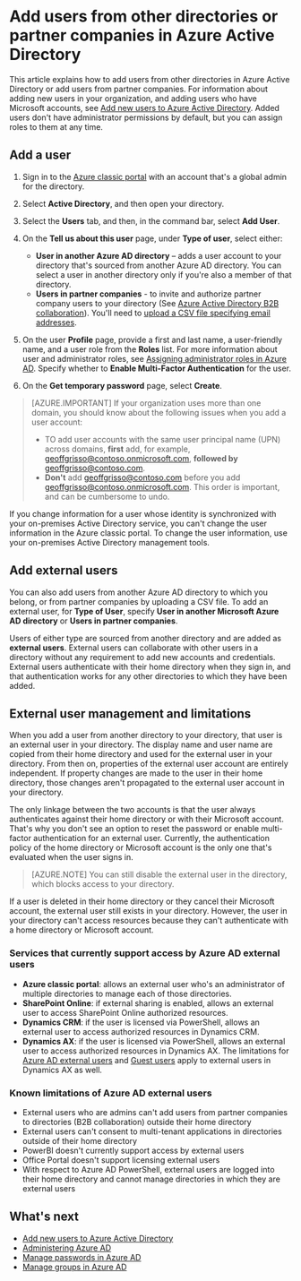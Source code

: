 <properties
	pageTitle="Add users from other directories or partner companies in Azure Active Directory | Microsoft Azure"
	description="Explains how to add users or change user information in Azure Active Directory, including external and guest users."
	services="active-directory"
	documentationCenter=""
	authors="curtand"
	manager="femila"
	editor=""/>

<tags
	ms.service="active-directory"
	ms.workload="identity"
	ms.tgt_pltfrm="na"
	ms.devlang="na"
	ms.topic="get-started-article"
	ms.date="08/02/2016"
	ms.author="curtand"/>

# Add users from other directories or partner companies in Azure Active Directory

This article explains how to add users from other directories in Azure Active Directory or add users from partner companies. For information about adding new users in your organization, and adding users who have Microsoft accounts, see [Add new users to Azure Active Directory](active-directory-create-users.md). Added users don't have administrator permissions by default, but you can assign roles to them at any time.

## Add a user

1. Sign in to the [Azure classic portal](https://manage.windowsazure.com) with an account that's a global admin for the directory.

2. Select **Active Directory**, and then open your directory.

3. Select the **Users** tab, and then, in the command bar, select **Add User**.

4. On the **Tell us about this user** page, under **Type of user**, select either:

	- **User in another Azure AD directory** – adds a user account to your directory that's sourced from another Azure AD directory. You can select a user in another directory only if you're also a member of that directory.
	- **Users in partner companies** - to invite and authorize partner company users to your directory (See [Azure Active Directory B2B collaboration](active-directory-b2b-what-is-azure-ad-b2b.md)). You'll need to [upload a CSV file specifying email addresses](active-directory-b2b-references-csv-file-format.md).

6. On the user **Profile** page, provide a first and last name, a user-friendly name, and a user role from the **Roles** list. For more information about user and administrator roles, see [Assigning administrator roles in Azure AD](active-directory-assign-admin-roles.md). Specify whether to **Enable Multi-Factor Authentication** for the user.

7. On the **Get temporary password** page, select **Create**.

> [AZURE.IMPORTANT] If your organization uses more than one domain, you should know about the following issues when you add a user account:
>
> - TO add user accounts with the same user principal name (UPN) across domains, **first** add, for example, geoffgrisso@contoso.onmicrosoft.com, **followed by** geoffgrisso@contoso.com.
> - **Don't** add geoffgrisso@contoso.com before you add geoffgrisso@contoso.onmicrosoft.com. This order is important, and can be cumbersome to undo.

If you change information for a user whose identity is synchronized with your on-premises Active Directory service, you can't change the user information in the Azure classic portal. To change the user information, use your on-premises Active Directory management tools.

## Add external users

You can also add users from another Azure AD directory to which you belong, or from partner companies by uploading a CSV file. To add an external user, for **Type of User**, specify **User in another Microsoft Azure AD directory** or **Users in partner companies**.

Users of either type are sourced from another directory and are added as **external users**. External users can collaborate with other users in a directory without any requirement to add new accounts and credentials. External users authenticate with their home directory when they sign in, and that authentication works for any other directories to which they have been added.

## External user management and limitations

When you add a user from another directory to your directory, that user is an external user in your directory. The display name and user name are copied from their home directory and used for the external user in your directory. From then on, properties of the external user account are entirely independent. If property changes are made to the user in their home directory, those changes aren't propagated to the external user account in your directory.

The only linkage between the two accounts is that the user always authenticates against their home directory or with their Microsoft account. That's why you don't see an option to reset the password or enable multi-factor authentication for an external user. Currently, the authentication policy of the home directory or Microsoft account is the only one that's evaluated when the user signs in.

> [AZURE.NOTE]
> You can still disable the external user in the directory, which blocks access to your directory.

If a user is deleted in their home directory or they cancel their Microsoft account, the external user still exists in your directory. However, the user in your directory can't access resources because they can't authenticate with a home directory or Microsoft account.

### Services that currently support access by Azure AD external users

- **Azure classic portal**: allows an external user who's an administrator of multiple directories to manage each of those directories.
- **SharePoint Online**: if external sharing is enabled, allows an external user to access SharePoint Online authorized resources.
- **Dynamics CRM**: if the user is licensed via PowerShell, allows an external user to access authorized resources in Dynamics CRM.
- **Dynamics AX**: if the user is licensed via PowerShell, allows an external user to access authorized resources in Dynamics AX. The limitations for [Azure AD external users](#known-limitations-of-azure-ad-external-users) and [Guest users](#guest-user-management-and-limitations) apply to external users in Dynamics AX as well.

### Known limitations of Azure AD external users

- External users who are admins can't add users from partner companies to directories (B2B collaboration) outside their home directory
- External users can't consent to multi-tenant applications in directories outside of their home directory
- PowerBI doesn't currently support access by external users
- Office Portal doesn't support licensing external users
- With respect to Azure AD PowerShell, external users are logged into their home directory and cannot manage directories in which they are external users


## What's next

- [Add new users to Azure Active Directory](active-directory-create-users.md)
- [Administering Azure AD](active-directory-administer.md)
- [Manage passwords in Azure AD](active-directory-manage-passwords.md)
- [Manage groups in Azure AD](active-directory-manage-groups.md)
